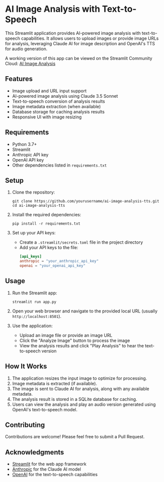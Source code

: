 # AI Image Analysis with Text-to-Speech

This Streamlit application provides AI-powered image analysis with text-to-speech capabilities. It allows users to upload images or provide image URLs for analysis, leveraging Claude AI for image description and OpenAI's TTS for audio generation.

A working version of this app can be viewed on the Streamlit Community Cloud: [AI Image Analysis](https://ai-image-analysis.streamlit.app/)

## Features

- Image upload and URL input support
- AI-powered image analysis using Claude 3.5 Sonnet
- Text-to-speech conversion of analysis results
- Image metadata extraction (when available)
- Database storage for caching analysis results
- Responsive UI with image resizing

## Requirements

- Python 3.7+
- Streamlit
- Anthropic API key
- OpenAI API key
- Other dependencies listed in `requirements.txt`

## Setup

1. Clone the repository:
   ```
   git clone https://github.com/yourusername/ai-image-analysis-tts.git
   cd ai-image-analysis-tts
   ```

2. Install the required dependencies:
   ```
   pip install -r requirements.txt
   ```

3. Set up your API keys:
   - Create a `.streamlit/secrets.toml` file in the project directory
   - Add your API keys to the file:
     ```toml
     [api_keys]
     anthropic = "your_anthropic_api_key"
     openai = "your_openai_api_key"
     ```

## Usage

1. Run the Streamlit app:
   ```
   streamlit run app.py
   ```

2. Open your web browser and navigate to the provided local URL (usually `http://localhost:8501`).

3. Use the application:
   - Upload an image file or provide an image URL
   - Click the "Analyze Image" button to process the image
   - View the analysis results and click "Play Analysis" to hear the text-to-speech version

## How It Works

1. The application resizes the input image to optimize for processing.
2. Image metadata is extracted (if available).
3. The image is sent to Claude AI for analysis, along with any available metadata.
4. The analysis result is stored in a SQLite database for caching.
5. Users can view the analysis and play an audio version generated using OpenAI's text-to-speech model.

## Contributing

Contributions are welcome! Please feel free to submit a Pull Request.

## Acknowledgments

- [Streamlit](https://streamlit.io/) for the web app framework
- [Anthropic](https://www.anthropic.com/) for the Claude AI model
- [OpenAI](https://openai.com/) for the text-to-speech capabilities
